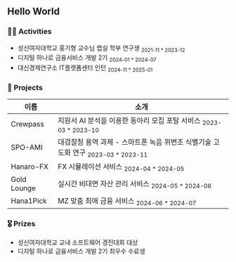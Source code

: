 ## Hello World


### 🚵‍♀️ Activities
- 성신여자대학교 홍기형 교수님 랩실 학부 연구생 <sub>2021-11 * 2023-12</sub>
- 디지털 하나로 금융서비스 개발 2기 <sub>2024-01 * 2024-07</sub>
- 대신경제연구소 IT플랫폼센터 인턴 <sub>2024-11 * 2025-01</sub>

### 🎒 Projects
| 이름 | 소개 |
| --- | --- |
| Crewpass | 지원서 AI 분석을 이용한 동아리 모집 포탈 서비스 <sub>2023-03 * 2023-10</sub> |
| SPO-AMI | 대검찰청 용역 과제 - 스마트폰 녹음 위변조 식별기술 고도화 연구 <sub>2023-03 * 2023-11</sub> |
| Hanaro-FX | FX 시뮬레이션 서비스 <sub>2024-04 * 2024-05</sub> |
| Gold Lounge | 실시간 비대면 자산 관리 서비스 <sub>2024-05 * 2024-06</sub> |
| Hana1Pick | MZ 맞춤 최애 금융 서비스 <sub>2024-06 * 2024-07</sub> |

### 🎖️ Prizes
- 성신여자대학교 교내 소프트웨어 경진대회 대상
- 디지털 하나로 금융서비스 개발 2기 최우수 수료생
